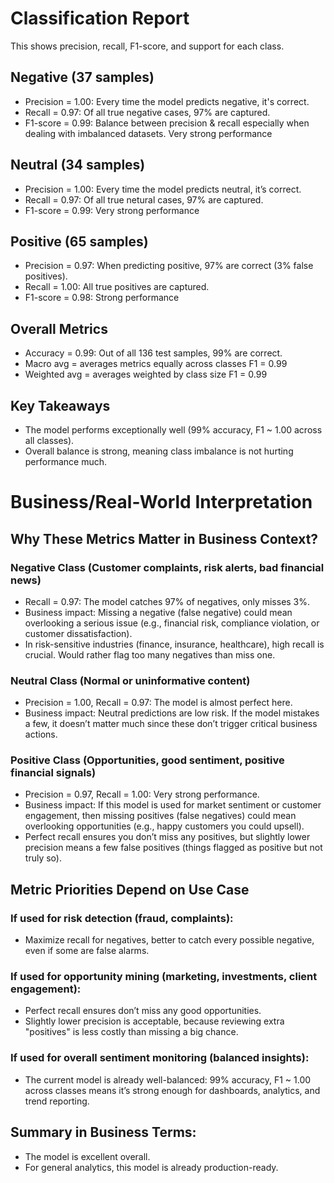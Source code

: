 # Classification Report
This shows precision, recall, F1-score, and support for each class.
## Negative (37 samples)
-	Precision = 1.00: Every time the model predicts negative, it's correct.
-	Recall = 0.97: Of all true negative cases, 97% are captured.
-	F1-score = 0.99: Balance between precision & recall especially when dealing with imbalanced datasets. Very strong performance
## Neutral (34 samples)
-	Precision = 1.00: Every time the model predicts neutral, it’s correct.
-	Recall = 0.97: Of all true netural cases, 97% are captured.
-	F1-score = 0.99: Very strong performance
## Positive (65 samples)
- Precision = 0.97: When predicting positive, 97% are correct (3% false positives).
-	Recall = 1.00: All true positives are captured.
-	F1-score = 0.98: Strong performance
## Overall Metrics
-	Accuracy = 0.99: Out of all 136 test samples, 99% are correct.
-	Macro avg = averages metrics equally across classes F1 = 0.99
-	Weighted avg = averages weighted by class size F1 = 0.99
## Key Takeaways
-	The model performs exceptionally well (99% accuracy, F1 ~ 1.00 across all classes).
-	Overall balance is strong, meaning class imbalance is not hurting performance much.

# Business/Real-World Interpretation
## Why These Metrics Matter in Business Context?
### Negative Class (Customer complaints, risk alerts, bad financial news)
-	Recall = 0.97: The model catches 97% of negatives, only misses 3%.
-	Business impact: Missing a negative (false negative) could mean overlooking a serious issue (e.g., financial risk, compliance violation, or customer dissatisfaction).
-	In risk-sensitive industries (finance, insurance, healthcare), high recall is crucial. Would rather flag too many negatives than miss one.
### Neutral Class (Normal or uninformative content)
-	Precision = 1.00, Recall = 0.97: The model is almost perfect here.
-	Business impact: Neutral predictions are low risk. If the model mistakes a few, it doesn’t matter much since these don’t trigger critical business actions.
### Positive Class (Opportunities, good sentiment, positive financial signals)
-	Precision = 0.97, Recall = 1.00: Very strong performance.
-	Business impact: If this model is used for market sentiment or customer engagement, then missing positives (false negatives) could mean overlooking opportunities (e.g., happy customers you could upsell).
-	Perfect recall ensures you don’t miss any positives, but slightly lower precision means a few false positives (things flagged as positive but not truly so).
## Metric Priorities Depend on Use Case
### If used for risk detection (fraud, complaints):
-	Maximize recall for negatives, better to catch every possible negative, even if some are false alarms.
### If used for opportunity mining (marketing, investments, client engagement):
-	Perfect recall ensures don’t miss any good opportunities.
-	Slightly lower precision is acceptable, because reviewing extra "positives" is less costly than missing a big chance.
### If used for overall sentiment monitoring (balanced insights):
-	The current model is already well-balanced: 99% accuracy, F1 ~ 1.00 across classes means it’s strong enough for dashboards, analytics, and trend reporting.
## Summary in Business Terms:
-	The model is excellent overall.
-	For general analytics, this model is already production-ready.

